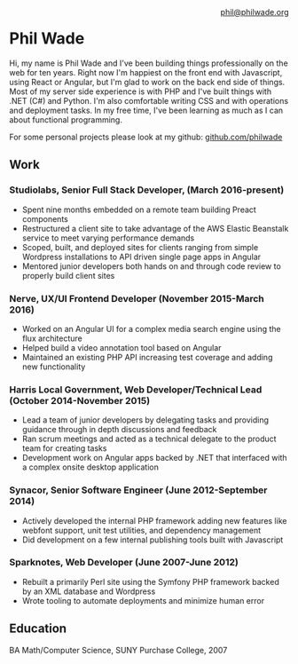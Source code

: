 <span style="float: right;">
<a href="mailto:phil@philwade.org">phil@philwade.org</a>
</span>

# Phil Wade
Hi, my name is Phil Wade and I've been building things professionally on the web for ten years.
Right now I'm happiest on the front end with Javascript, using React or Angular, but I'm glad to work on the back end side of things.
Most of my server side experience is with PHP and I've built things with .NET (C#) and Python.
I'm also comfortable writing CSS and with operations and deployment tasks. In my free time, I've been learning as much as I can
about functional programming.

For some personal projects please look at my github: <a href="https://github.com/philwade">github.com/philwade</a>

## Work

### Studiolabs, Senior Full Stack Developer, (March 2016-present)
- Spent nine months embedded on a remote team building Preact components
- Restructured a client site to take advantage of the AWS Elastic Beanstalk service to meet varying performance demands
- Scoped, built, and deployed sites for clients ranging from simple Wordpress installations to API driven single page apps in Angular
- Mentored junior developers both hands on and through code review to properly build client sites

### Nerve, UX/UI Frontend Developer (November 2015-March 2016)
- Worked on an Angular UI for a complex media search engine using the flux architecture
- Helped build a video annotation tool based on Angular
- Maintained an existing PHP API increasing test coverage and adding new functionality

### Harris Local Government, Web Developer/Technical Lead (October 2014-November 2015)
- Lead a team of junior developers by delegating tasks and providing guidance through in depth discussions and feedback
- Ran scrum meetings and acted as a technical delegate to the product team for creating tasks
- Development work on Angular apps backed by .NET that interfaced with a complex onsite desktop application

### Synacor, Senior Software Engineer (June 2012-September 2014)
- Actively developed the internal PHP framework adding new features like webfont support, unit test utilities, and dependency management
- Did development on a few internal publishing tools built with Javascript

### Sparknotes, Web Developer (June 2007-June 2012)
- Rebuilt a primarily Perl site using the Symfony PHP framework backed by an XML database and Wordpress
- Wrote tooling to automate deployments and minimize human error

## Education
BA Math/Computer Science, SUNY Purchase College, 2007
